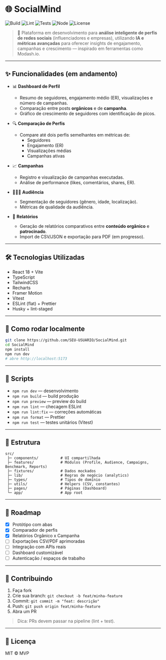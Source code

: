 
# 🌐 SocialMind

![Build](https://img.shields.io/github/actions/workflow/status/SEU-USUARIO/SocialMind/ci.yml?branch=main)
![Lint](https://img.shields.io/badge/lint-eslint-blue)
![Tests](https://img.shields.io/badge/tests-vitest-green)
![Node](https://img.shields.io/badge/node-%3E%3D18.0.0-brightgreen)
![License](https://img.shields.io/badge/license-MIT-yellow)

> 🚀 Plataforma em desenvolvimento para **análise inteligente de perfis de redes sociais** (influenciadores e empresas), utilizando **IA e métricas avançadas** para oferecer insights de engajamento, campanhas e crescimento — inspirado em ferramentas como Modash.io.

---

## ✨ Funcionalidades (em andamento)

- 📊 **Dashboard de Perfil**
  - Resumo de seguidores, engajamento médio (ER), visualizações e número de campanhas.
  - Comparação entre posts **orgânicos** e de **campanha**.
  - Gráfico de crescimento de seguidores com identificação de picos.

- 🔍 **Comparação de Perfis**
  - Compare até dois perfis semelhantes em métricas de:
    - Seguidores
    - Engajamento (ER)
    - Visualizações médias
    - Campanhas ativas

- 📈 **Campanhas**
  - Registro e visualização de campanhas executadas.
  - Análise de performance (likes, comentários, shares, ER).

- 🧑‍🤝‍🧑 **Audiência**
  - Segmentação de seguidores (gênero, idade, localização).
  - Métricas de qualidade da audiência.

- 📑 **Relatórios**
  - Geração de relatórios comparativos entre **conteúdo orgânico** e **patrocinado**.
  - Import de CSV/JSON e exportação para PDF (em progresso).

---

## 🛠️ Tecnologias Utilizadas

- React 18 + Vite
- TypeScript
- TailwindCSS
- Recharts
- Framer Motion
- Vitest
- ESLint (flat) + Prettier
- Husky + lint-staged

---

## 🚀 Como rodar localmente

```bash
git clone https://github.com/SEU-USUARIO/SocialMind.git
cd SocialMind
npm install
npm run dev
# abre http://localhost:5173
```

---

## 🧪 Scripts

- `npm run dev` — desenvolvimento
- `npm run build` — build produção
- `npm run preview` — preview do build
- `npm run lint` — checagem ESLint
- `npm run lint:fix` — correções automáticas
- `npm run format` — Prettier
- `npm run test` — testes unitários (Vitest)

---

## 📂 Estrutura

```
src/
 ├─ components/          # UI compartilhada
 ├─ features/            # Módulos (Profile, Audience, Campaigns, Benchmark, Reports)
 ├─ fixtures/            # Dados mockados
 ├─ lib/                 # Regras de negócio (analytics)
 ├─ types/               # Tipos de domínio
 ├─ utils/               # Helpers (CSV, constantes)
 ├─ pages/               # Páginas (Dashboard)
 └─ app/                 # App root
```

---

## 📌 Roadmap

- [x] Protótipo com abas
- [x] Comparador de perfis
- [x] Relatórios Orgânico x Campanha
- [ ] Exportações CSV/PDF aprimoradas
- [ ] Integração com APIs reais
- [ ] Dashboard customizável
- [ ] Autenticação / espaços de trabalho

---

## 🤝 Contribuindo

1. Faça fork
2. Crie sua branch: `git checkout -b feat/minha-feature`
3. Commit: `git commit -m "feat: descrição"`
4. Push: `git push origin feat/minha-feature`
5. Abra um PR

> Dica: PRs devem passar na pipeline (lint + test).

---

## 📜 Licença

MIT © MVP
